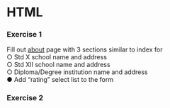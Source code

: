 # HTML
### Exercise 1 <br>
Fill out [about](about.html) page with 3 sections similar to index for <br>
○ Std X school name and address <br>
○ Std XII school name and address <br>
○ Diploma/Degree institution name and address <br>
● Add “rating” select list to the form <br>

### Exercise 2
